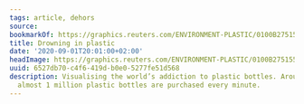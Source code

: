 ```yaml
---
tags: article, dehors
source:
bookmarkOf: https://graphics.reuters.com/ENVIRONMENT-PLASTIC/0100B275155/index.html
title: Drowning in plastic
date: '2020-09-01T20:01:00+02:00'
headImage: https://graphics.reuters.com/ENVIRONMENT-PLASTIC/0100B275155/images/share-card.png
uuid: 6527db70-c4f6-419d-b0e0-5277fe51d568
description: Visualising the world’s addiction to plastic bottles. Around the world,
  almost 1 million plastic bottles are purchased every minute.
---
```

